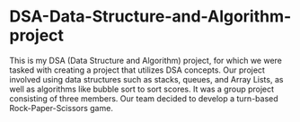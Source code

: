 # DSA-Data-Structure-and-Algorithm-project
This is my DSA (Data Structure and Algorithm) project, for which we were tasked with creating a project that utilizes DSA concepts. Our project involved using data structures such as stacks, queues, and Array Lists, as well as algorithms like bubble sort to sort scores. It was a group project consisting of three members. Our team decided to develop a turn-based Rock-Paper-Scissors game.
